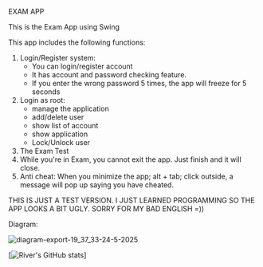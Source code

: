 EXAM APP

This is the Exam App using Swing

This app includes the following functions:
1. Login/Register system:
   - You can login/register account
   - It has account and password checking feature.
   - If you enter the wrong password 5 times, the app will freeze for 5 seconds
2. Login as root:
   - manage the application
   - add/delete user
   - show list of account
   - show application
   - Lock/Unlock user   
3. The Exam Test
4. While you're in Exam, you cannot exit the app. Just finish and it will close.
5. Anti cheat: When you minimize the app; alt + tab; click outside, a message will pop up saying you have cheated.

THIS IS JUST A TEST VERSION. I JUST LEARNED PROGRAMMING SO THE APP LOOKS A BIT UGLY. SORRY FOR MY BAD ENGLISH =))

Diagram:

![diagram-export-19_37_33-24-5-2025](https://github.com/user-attachments/assets/1b5773af-7e6c-4643-a6f7-83e3dc1de89b)


[![River's GitHub stats](https://github-readme-stats.vercel.app/apiriver0077=anuraghazra)]
